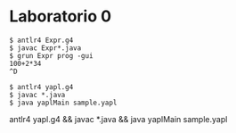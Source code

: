 # Laboratorio 0

```console
$ antlr4 Expr.g4
$ javac Expr*.java
$ grun Expr prog -gui
100+2*34
^D
```


```console
$ antlr4 yapl.g4
$ javac *.java
$ java yaplMain sample.yapl
```

antlr4 yapl.g4 && javac *.java && java yaplMain sample.yapl